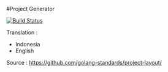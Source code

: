 #Project Generator

[![Build Status](https://www.travis-ci.com/mrapry/nona.svg?branch=master)](https://www.travis-ci.com/mrapry/nona)

Translation :
* Indonesia
* English




Source :
https://github.com/golang-standards/project-layout/